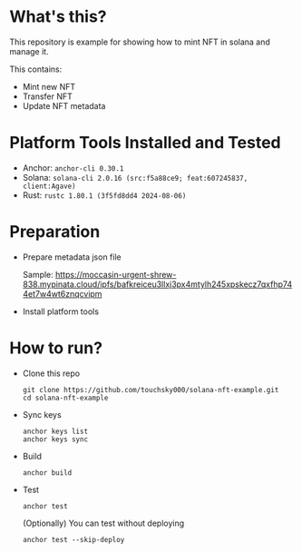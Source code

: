 # What's this?

This repository is example for showing how to mint NFT in solana and manage it.

This contains:
- Mint new NFT
- Transfer NFT
- Update NFT metadata

# Platform Tools Installed and Tested
- Anchor: `anchor-cli 0.30.1`
- Solana: `solana-cli 2.0.16 (src:f5a88ce9; feat:607245837, client:Agave)`
- Rust: `rustc 1.80.1 (3f5fd8dd4 2024-08-06)`

# Preparation
- Prepare metadata json file

    Sample: https://moccasin-urgent-shrew-838.mypinata.cloud/ipfs/bafkreiceu3llxj3px4mtylh245xpskecz7qxfhp744et7w4wt6znqcvipm

- Install platform tools

# How to run?
- Clone this repo
    ```
    git clone https://github.com/touchsky000/solana-nft-example.git
    cd solana-nft-example
    ```
- Sync keys
    ```
    anchor keys list
    anchor keys sync
    ```
- Build
    ```
    anchor build
    ```
- Test
    ```
    anchor test
    ```

    (Optionally) You can test without deploying

    ```
    anchor test --skip-deploy
    ```
